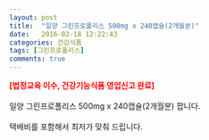 ```yaml
---
layout: post
title:  "일양 그린프로폴리스 500mg x 240캡슐(2개월분)"
date:   2016-02-18 12:22:43
categories: 건강식품
tags: [그린프로폴리스]
comments: true
---
```


<strong><span style="color: rgb(255, 0, 0);">[법정교육 이수, 건강기능식품 영업신고 완료]</span></strong>
<br><br>
일양 그린프로폴리스 500mg x 240캡슐(2개월분) 팝니다.
<br><br>
택배비를 포함해서 최저가 맞춰 드립니다.
<br>
<br>
<img class="image" src="https://2.bp.blogspot.com/-t33gpEAy3hQ/W-m8WWiVM7I/AAAAAAAAAvw/d9JEWlbUkMg6wdsl0pIyNUwagfGYC3PsACLcBGAs/s320/346576854684.jpg" alt=""/>
<br>
<br>
<img class="image" src="http://www.nbbang.co.kr/data/webedit/20171121104105_nbizkikx.jpg" alt=""/>
